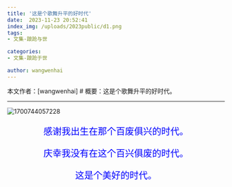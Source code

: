 ```yaml
---
title: '这是个歌舞升平的好时代'
date:  2023-11-23 20:52:41
index_img: /uploads/2023public/d1.png
tags:
- 文集-踉跄与世

categories:
- 文集-踉跄于世

author: wangwenhai
---
```

本文作者：[wangwenhai] # 概要：这是个歌舞升平的好时代。
<!-- more -->

---
![1700744057228](/uploads/2023public/d1.png)
<div style="text-align:center;font-size:150%; color: blue;">

感谢我出生在那个百废俱兴的时代。


庆幸我没有在这个百兴俱废的时代。

这是个美好的时代。

<div>